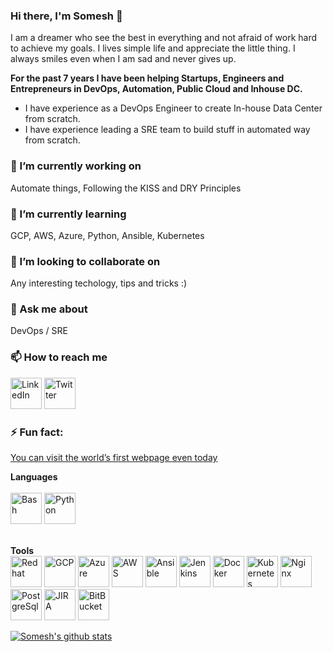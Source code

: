 ### Hi there, I'm Somesh 👋

I am a dreamer who see the best in everything and not afraid of work hard to achieve my goals. I lives simple life and appreciate the little thing. I always smiles even when I am sad and never gives up.

**For the past 7 years I have been helping Startups, Engineers and Entrepreneurs in DevOps, Automation, Public Cloud and Inhouse DC.<br/>**
* I have experience as a DevOps Engineer to create In-house Data Center from scratch.<br/>
* I have experience leading a SRE team to build stuff in automated way from scratch.<br/>


### 🔭 I’m currently working on
Automate things, Following the KISS and DRY Principles 

### 🌱 I’m currently learning
GCP, AWS, Azure, Python, Ansible, Kubernetes

### 👯 I’m looking to collaborate on
Any interesting techology, tips and tricks :)

### 💬 Ask me about
DevOps / SRE

### 📫 How to reach me
[<img title="LinkedIn" width="50px" src="https://cdn.jsdelivr.net/npm/simple-icons@3.1.0/icons/linkedin.svg" />](https://www.linkedin.com/in/someshprajapati/)
[<img title="Twitter" width="50px" src="https://cdn.jsdelivr.net/npm/simple-icons@3.1.0/icons/twitter.svg" />](https://twitter.com/PrajapatSomesh)

### ⚡ Fun fact:
[You can visit the world’s first webpage even today](http://info.cern.ch/hypertext/WWW/TheProject.html)


**Languages**<br/><br/>
<img title="Bash" width="50px" src="https://cdn.jsdelivr.net/npm/simple-icons@3.1.0/icons/gnubash.svg" />
<img title="Python" width="50px" src="https://cdn.jsdelivr.net/npm/simple-icons@3.1.0/icons/python.svg" />
<br/>

<br/>**Tools**<br/>
<img title="Redhat" width="50px" src="https://cdn.jsdelivr.net/npm/simple-icons@3.1.0/icons/redhat.svg" />
<img title="GCP" width="50px" src="https://cdn.jsdelivr.net/npm/simple-icons@3.1.0/icons/googlecloud.svg" />
<img title="Azure" width="50px" src="https://cdn.jsdelivr.net/npm/simple-icons@3.1.0/icons/microsoftazure.svg" />
<img title="AWS" width="50px" src="https://cdn.jsdelivr.net/npm/simple-icons@3.1.0/icons/amazonaws.svg" />
<img title="Ansible" width="50px" src="https://cdn.jsdelivr.net/npm/simple-icons@3.1.0/icons/ansible.svg" />
<img title="Jenkins" width="50px" src="https://cdn.jsdelivr.net/npm/simple-icons@3.1.0/icons/jenkins.svg" />
<img title="Docker" width="50px" src="https://cdn.jsdelivr.net/npm/simple-icons@3.1.0/icons/docker.svg" />
<img title="Kubernetes" width="50px" src="https://cdn.jsdelivr.net/npm/simple-icons@3.1.0/icons/kubernetes.svg" />
<img title="Nginx" width="50px" src="https://cdn.jsdelivr.net/npm/simple-icons@3.1.0/icons/nginx.svg" />
<img title="PostgreSql" width="50px" src="https://cdn.jsdelivr.net/npm/simple-icons@3.1.0/icons/postgresql.svg" />
<img title="JIRA" width="50px" src="https://cdn.jsdelivr.net/npm/simple-icons@3.1.0/icons/jira.svg" />
<img title="BitBucket" width="50px" src="https://cdn.jsdelivr.net/npm/simple-icons@3.1.0/icons/bitbucket.svg" />


[![Somesh's github stats](https://github-readme-stats.vercel.app/api?username=someshprajapati&show_icons=true&hide_rank=true)](https://github.com/anuraghazra/github-readme-stats)

<!--
**someshprajapati/someshprajapati** is a ✨ _special_ ✨ repository because its `README.md` (this file) appears on your GitHub profile.

Here are some ideas to get you started:

- 🔭 I’m currently working on ...
- 🌱 I’m currently learning ...
- 👯 I’m looking to collaborate on ...
- 🤔 I’m looking for help with ...
- 💬 Ask me about ...
- 📫 How to reach me: ...
- 😄 Pronouns: ...
- ⚡ Fun fact: ...
-->
